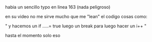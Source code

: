 habia un sencillo typo en linea 163 (nada peligroso)

en su video no me sirve mucho que me "lean" el codigo cosas como:

" y hacemos un if .....= true 
luego un break
para luego hacer un i++ "


hasta el momento solo eso
